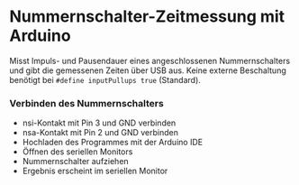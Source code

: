 # Nummernschalter-Zeitmessung mit Arduino


Misst Impuls- und Pausendauer eines angeschlossenen Nummernschalters und gibt die gemessenen Zeiten über USB aus.
Keine externe Beschaltung benötigt bei ```#define inputPullups true``` (Standard).

### Verbinden des Nummernschalters ###
- nsi-Kontakt mit Pin 3 und GND verbinden
- nsa-Kontakt mit Pin 2 und GND verbinden
- Hochladen des Programmes mit der Arduino IDE
- Öffnen des seriellen Monitors
- Nummernschalter aufziehen
- Ergebnis erscheint im seriellen Monitor
